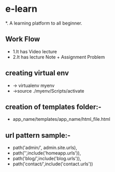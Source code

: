 # e-learn
*. A learning platform to all beginner.

## Work Flow
* 1.It has Video lecture 
* 2.It has lecture Note + Assignment Problem

## creating virtual env
* -> virtualenv myenv
* ->source ./myenv/Scripts/activate

## creation of templates folder:-
* app_name/templates/app_name/html_file.html

## url pattern sample:-
  *   path('admin/', admin.site.urls),
  *   path('',include('homeapp.urls')),
  *   path('blog/',include('blog.urls')),
  *   path('contact/',include('contact.urls'))

